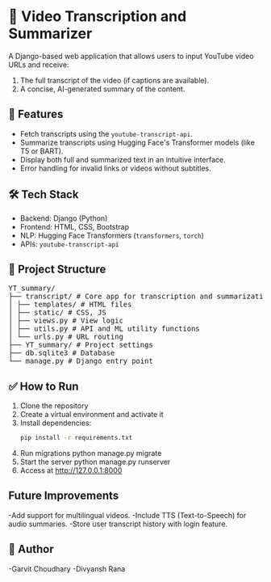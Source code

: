 # 🎥 Video Transcription and Summarizer

A Django-based web application that allows users to input YouTube video URLs and receive:
1. The full transcript of the video (if captions are available).
2. A concise, AI-generated summary of the content.

## 🚀 Features
- Fetch transcripts using the `youtube-transcript-api`.
- Summarize transcripts using Hugging Face's Transformer models (like T5 or BART).
- Display both full and summarized text in an intuitive interface.
- Error handling for invalid links or videos without subtitles.

## 🛠️ Tech Stack
- Backend: Django (Python)
- Frontend: HTML, CSS, Bootstrap
- NLP: Hugging Face Transformers (`transformers`, `torch`)
- APIs: `youtube-transcript-api`

## 📂 Project Structure
<pre>YT_summary/
├── transcript/ # Core app for transcription and summarization
│ ├── templates/ # HTML files
│ ├── static/ # CSS, JS
│ ├── views.py # View logic
│ ├── utils.py # API and ML utility functions
│ └── urls.py # URL routing
├── YT_summary/ # Project settings
├── db.sqlite3 # Database
└── manage.py # Django entry point</pre>


## ✅ How to Run
1. Clone the repository
2. Create a virtual environment and activate it
3. Install dependencies:
   ```bash
   pip install -r requirements.txt
4. Run migrations
   python manage.py migrate
5. Start the server
   python manage.py runserver
6. Access at http://127.0.0.1:8000

## Future Improvements
-Add support for multilingual videos.
-Include TTS (Text-to-Speech) for audio summaries.
-Store user transcript history with login feature.

## 🙌 Author
-Garvit Choudhary
-Divyansh Rana
